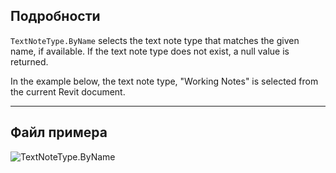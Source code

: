 ## Подробности
`TextNoteType.ByName` selects the text note type that matches the given name, if available. If the text note type does not exist, a null value is returned.

In the example below, the text note type, "Working Notes" is selected from the current Revit document.

___
## Файл примера

![TextNoteType.ByName](./Revit.Elements.TextNoteType.ByName_img.jpg)
